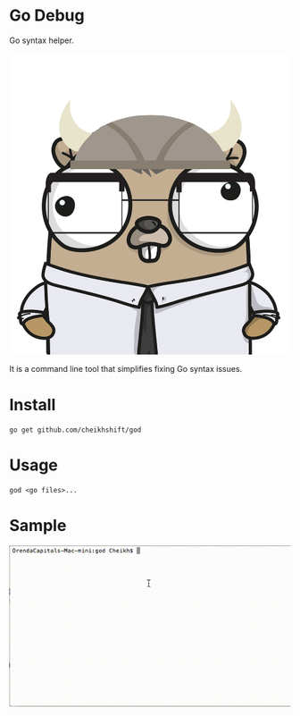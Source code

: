 # Go Debug
Go syntax helper.

![](gd.png)

It is a command line tool that simplifies fixing Go syntax issues.

# Install

	go get github.com/cheikhshift/god


# Usage

	god <go files>...


# Sample 

![](godgo.gif)
